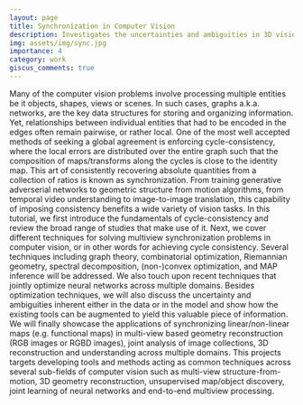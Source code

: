 ```yaml
---
layout: page
title: Synchronization in Computer Vision
description: Investigates the uncertainties and ambiguities in 3D vision problems such as pose estimation, reconstruction and etc.
img: assets/img/sync.jpg
importance: 4
category: work
giscus_comments: true
---
```


Many of the computer vision problems involve processing multiple entities be it objects, shapes, views or scenes. In such cases, graphs a.k.a. networks, are the key data structures for storing and organizing information. Yet, relationships between individual entities that had to be encoded in the edges often remain pairwise, or rather local. One of the most well accepted methods of seeking a global agreement is enforcing cycle-consistency, where the local errors are distributed over the entire graph such that the composition of maps/transforms along the cycles is close to the identity map. This art of consistently recovering absolute quantities from a collection of ratios is known as synchronization. From training generative adverserial networks to geometric structure from motion algorithms, from temporal video understanding to image-to-image translation, this capability of imposing consistency benefits a wide variety of vision tasks. In this tutorial, we first introduce the fundamentals of cycle-consistency and review the broad range of studies that make use of it. Next, we cover different techniques for solving multiview synchronization problems in computer vision, or in other words for achieving cycle consistency. Several techniques including graph theory, combinatorial optimization, Riemannian geometry, spectral decomposition, (non-)convex optimization, and MAP inference will be addressed. We also touch upon recent techniques that jointly optimize neural networks across multiple domains. Besides optimization techniques, we will also discuss the uncertainty and ambiguities inherent either in the data or in the model and show how the existing tools can be augmented to yield this valuable piece of information. We will finally showcase the applications of synchronizing linear/non-linear maps (e.g. functional maps) in multi-view based geometry reconstruction (RGB images or RGBD images), joint analysis of image collections, 3D reconstruction and understanding across multiple domains. This projects targets developing tools and methods acting as common techniques across several sub-fields of computer vision such as multi-view structure-from-motion, 3D geometry reconstruction, unsupervised map/object discovery, joint learning of neural networks and end-to-end multiview processing.